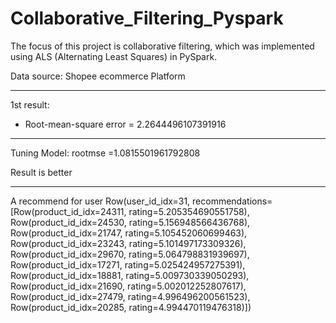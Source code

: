 # Collaborative_Filtering_Pyspark
The focus of this project is collaborative filtering, which was implemented using ALS (Alternating Least Squares) in PySpark.

Data source: Shopee ecommerce Platform


---
1st result:
- Root-mean-square error = 2.2644496107391916

---
Tuning Model:
rootmse =1.0815501961792808

Result is better

--- 
A recommend for user
Row(user_id_idx=31, recommendations=[Row(product_id_idx=24311, rating=5.205354690551758), Row(product_id_idx=24530, rating=5.156948566436768), Row(product_id_idx=21747, rating=5.105452060699463), Row(product_id_idx=23243, rating=5.101497173309326), Row(product_id_idx=29670, rating=5.064798831939697), Row(product_id_idx=17271, rating=5.025424957275391), Row(product_id_idx=18881, rating=5.009730339050293), Row(product_id_idx=21690, rating=5.002012252807617), Row(product_id_idx=27479, rating=4.996496200561523), Row(product_id_idx=20285, rating=4.994470119476318)])
